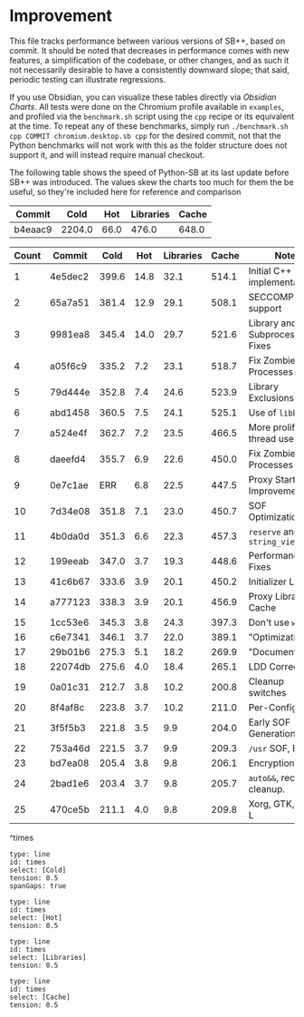 # Improvement

This file tracks performance between various versions of SB++, based on commit. It should be noted that decreases in performance comes with new features, a simplification of the codebase, or other changes, and as such it not necessarily desirable to have a consistently downward slope; that said, periodic testing can illustrate regressions.

If you use Obsidian, you can visualize these tables directly via *Obsidian Charts*. All tests were done on the Chromium profile available in `examples`, and profiled via the `benchmark.sh` script using the `cpp` recipe or its equivalent at the time. To repeat any of these benchmarks, simply run `./benchmark.sh cpp COMMIT chromium.desktop.sb cpp`  for the desired commit, not that the Python benchmarks will not work with this as the folder structure does not support it, and will instead require manual checkout.

The following table shows the speed of Python-SB at its last update before SB++ was introduced. The values skew the charts too much for them the be useful, so they're included here for reference and comparison

| Commit  | Cold   | Hot  | Libraries | Cache |
| ------- | ------ | ---- | --------- | ----- |
| b4eaac9 | 2204.0 | 66.0 | 476.0     | 648.0 |

| Count | Commit  | Cold  | Hot  | Libraries | Cache | Note                         |
| ----- | ------- | ----- | ---- | --------- | ----- | ---------------------------- |
| 1     | 4e5dec2 | 399.6 | 14.8 | 32.1      | 514.1 | Initial C++ implementation   |
| 2     | 65a7a51 | 381.4 | 12.9 | 29.1      | 508.1 | SECCOMP support              |
| 3     | 9981ea8 | 345.4 | 14.0 | 29.7      | 521.6 | Library and Subprocess Fixes |
| 4     | a05f6c9 | 335.2 | 7.2  | 23.1      | 518.7 | Fix Zombie Processes         |
| 5     | 79d444e | 352.8 | 7.4  | 24.6      | 523.9 | Library Exclusions           |
| 6     | abd1458 | 360.5 | 7.5  | 24.1      | 525.1 | Use of `libb2`               |
| 7     | a524e4f | 362.7 | 7.2  | 23.5      | 466.5 | More prolific thread use.    |
| 8     | daeefd4 | 355.7 | 6.9  | 22.6      | 450.0 | Fix Zombie Processes Again   |
| 9     | 0e7c1ae | ERR   | 6.8  | 22.5      | 447.5 | Proxy Startup Improvements   |
| 10    | 7d34e08 | 351.8 | 7.1  | 23.0      | 450.7 | SOF Optimization             |
| 11    | 4b0da0d | 351.3 | 6.6  | 22.3      | 457.3 | `reserve` and `string_view`  |
| 12    | 199eeab | 347.0 | 3.7  | 19.3      | 448.6 | Performance Fixes            |
| 13    | 41c6b67 | 333.6 | 3.9  | 20.1      | 450.2 | Initializer Lists            |
| 14    | a777123 | 338.3 | 3.9  | 20.1      | 456.9 | Proxy Library Cache          |
| 15    | 1cc53e6 | 345.3 | 3.8  | 24.3      | 397.3 | Don't use `which`            |
| 16    | c6e7341 | 346.1 | 3.7  | 22.0      | 389.1 | "Optimization"               |
| 17    | 29b01b6 | 275.3 | 5.1  | 18.2      | 269.9 | "Documentation"              |
| 18    | 22074db | 275.6 | 4.0  | 18.4      | 265.1 | LDD Corrections.             |
| 19    | 0a01c31 | 212.7 | 3.8  | 10.2      | 200.8 | Cleanup switches             |
| 20    | 8f4af8c | 223.8 | 3.7  | 10.2      | 211.0 | Per-Config SOF               |
| 21    | 3f5f5b3 | 221.8 | 3.5  | 9.9       | 204.0 | Early SOF Generation         |
| 22    | 753a46d | 221.5 | 3.7  | 9.9       | 209.3 | `/usr` SOF, BLAKE            |
| 23    | bd7ea08 | 205.4 | 3.8  | 9.8       | 206.1 | Encryption                   |
| 24    | 2bad1e6 | 203.4 | 3.7  | 9.8       | 205.7 | `auto&&`, recursive cleanup. |
| 25    | 470ce5b | 211.1 | 4.0  | 9.8       | 209.8 | Xorg, GTK, HM-L              |
^times

```chart
type: line
id: times
select: [Cold]
tension: 0.5
spanGaps: true
```

```chart
type: line
id: times
select: [Hot]
tension: 0.5
```

```chart
type: line
id: times
select: [Libraries]
tension: 0.5
```

```chart
type: line
id: times
select: [Cache]
tension: 0.5
```
